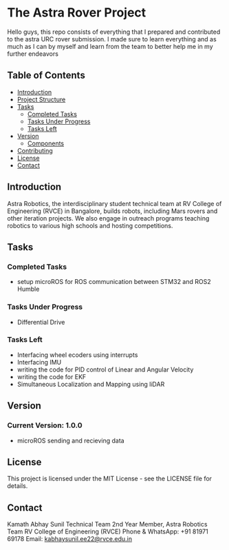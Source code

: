 # The Astra Rover Project

Hello guys, this repo consists of everything that I prepared and contributed to the astra URC rover submission. I made sure to learn everything and as much as I can by myself and learn from the team to better help me in my further endeavors

## Table of Contents
- [Introduction](#introduction)
- [Project Structure](#project-structure)
- [Tasks](#tasks)
  - [Completed Tasks](#completed-tasks)
  - [Tasks Under Progress](#tasks-under-progress)
  - [Tasks Left](#tasks-left)
- [Version](#version)
  - [Components](#components)
- [Contributing](#contributing)
- [License](#license)
- [Contact](#contact)

## Introduction
Astra Robotics, the interdisciplinary student technical team at RV College of Engineering (RVCE) in Bangalore, builds robots, including Mars rovers and other iteration projects. We also engage in outreach programs teaching robotics to various high schools and hosting competitions.

## Tasks

### Completed Tasks
- setup microROS for ROS communication between STM32 and ROS2 Humble

### Tasks Under Progress
- Differential Drive

### Tasks Left
- Interfacing wheel ecoders using interrupts
- Interfacing IMU
- writing the code for PID control of Linear and Angular Velocity
- writing the code for EKF
- Simultaneous Localization and Mapping using liDAR

## Version
### Current Version: 1.0.0
- microROS sending and recieving data

## License
This project is licensed under the MIT License - see the LICENSE file for details.

## Contact
Kamath Abhay Sunil
Technical Team 2nd Year Member, Astra Robotics Team
RV College of Engineering (RVCE)
Phone & WhatsApp: +91 81971 69178
Email: kabhaysunil.ee22@rvce.edu.in
